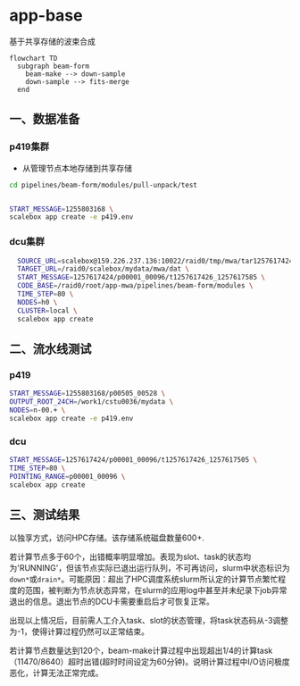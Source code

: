 # app-base

基于共享存储的波束合成


```mermaid
flowchart TD
  subgraph beam-form
    beam-make --> down-sample
    down-sample --> fits-merge
  end
```

## 一、数据准备

### p419集群

- 从管理节点本地存储到共享存储

```sh
cd pipelines/beam-form/modules/pull-unpack/test


START_MESSAGE=1255803168 \
scalebox app create -e p419.env

```

### dcu集群
```sh
  SOURCE_URL=scalebox@159.226.237.136:10022/raid0/tmp/mwa/tar1257617424 \
  TARGET_URL=/raid0/scalebox/mydata/mwa/dat \
  START_MESSAGE=1257617424/p00001_00096/t1257617426_1257617585 \
  CODE_BASE=/raid0/root/app-mwa/pipelines/beam-form/modules \
  TIME_STEP=80 \
  NODES=h0 \
  CLUSTER=local \
  scalebox app create
```

## 二、流水线测试

### p419
```sh
START_MESSAGE=1255803168/p00505_00528 \
OUTPUT_ROOT_24CH=/work1/cstu0036/mydata \
NODES=n-00.+ \
scalebox app create -e p419.env

```

### dcu

```sh
START_MESSAGE=1257617424/p00001_00096/t1257617426_1257617505 \
TIME_STEP=80 \
POINTING_RANGE=p00001_00096 \
scalebox app create
```


## 三、测试结果

以独享方式，访问HPC存储。该存储系统磁盘数量600+.

若计算节点多于60个，出错概率明显增加。表现为slot、task的状态均为'RUNNING'，但该节点实际已退出运行队列，不可再访问，slurm中状态标识为```down*```或```drain*```。可能原因：超出了HPC调度系统slurm所认定的计算节点繁忙程度的范围，被判断为节点状态异常，在slurm的应用log中甚至并未纪录下job异常退出的信息。退出节点的DCU卡需要重启后才可恢复正常。

出现以上情况后，目前需人工介入task、slot的状态管理，将task状态码从-3调整为-1，使得计算过程仍然可以正常结束。

若计算节点数量达到120个，beam-make计算过程中出现超出1/4的计算task（11470/8640）超时出错(超时时间设定为60分钟)。说明计算过程中I/O访问极度恶化，计算无法正常完成。




